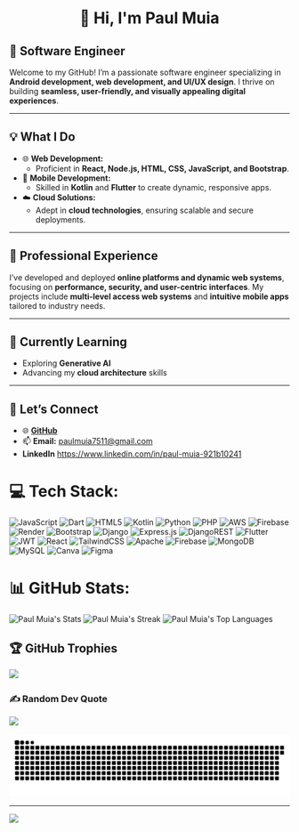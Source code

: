 <div align="center"><h1>👋 Hi, I'm Paul Muia</h1></div>  
<h2>🎯 Software Engineer</h2> 

Welcome to my GitHub! I’m a passionate software engineer specializing in **Android development, web development, and UI/UX design**. I thrive on building **seamless, user-friendly, and visually appealing digital experiences**.  

---

## 💡 **What I Do**  
- 🌐 **Web Development:**  
  - Proficient in **React, Node.js, HTML, CSS, JavaScript, and Bootstrap**.  
- 📱 **Mobile Development:**  
  - Skilled in **Kotlin** and **Flutter** to create dynamic, responsive apps.  
- ☁️ **Cloud Solutions:**  
  - Adept in **cloud technologies**, ensuring scalable and secure deployments.  

---

## 💼 **Professional Experience**  
I’ve developed and deployed **online platforms and dynamic web systems**, focusing on **performance, security, and user-centric interfaces**. My projects include **multi-level access web systems** and **intuitive mobile apps** tailored to industry needs.  

---

## 🌱 **Currently Learning**  
- Exploring **Generative AI**  
- Advancing my **cloud architecture** skills  

---

## 🚀 **Let’s Connect**  
- 🌐 [**GitHub**](https://github.com/paulmuia)  
- 📫 **Email:** paulmuia7511@gmail.com
-  **LinkedIn** https://www.linkedin.com/in/paul-muia-921b10241




# 💻 Tech Stack:
![JavaScript](https://img.shields.io/badge/javascript-%23323330.svg?style=for-the-badge&logo=javascript&logoColor=%23F7DF1E) ![Dart](https://img.shields.io/badge/dart-%230175C2.svg?style=for-the-badge&logo=dart&logoColor=white) ![HTML5](https://img.shields.io/badge/html5-%23E34F26.svg?style=for-the-badge&logo=html5&logoColor=white) ![Kotlin](https://img.shields.io/badge/kotlin-%237F52FF.svg?style=for-the-badge&logo=kotlin&logoColor=white) ![Python](https://img.shields.io/badge/python-3670A0?style=for-the-badge&logo=python&logoColor=ffdd54) ![PHP](https://img.shields.io/badge/php-%23777BB4.svg?style=for-the-badge&logo=php&logoColor=white) ![AWS](https://img.shields.io/badge/AWS-%23FF9900.svg?style=for-the-badge&logo=amazon-aws&logoColor=white) ![Firebase](https://img.shields.io/badge/firebase-%23039BE5.svg?style=for-the-badge&logo=firebase) ![Render](https://img.shields.io/badge/Render-%46E3B7.svg?style=for-the-badge&logo=render&logoColor=white) ![Bootstrap](https://img.shields.io/badge/bootstrap-%238511FA.svg?style=for-the-badge&logo=bootstrap&logoColor=white) ![Django](https://img.shields.io/badge/django-%23092E20.svg?style=for-the-badge&logo=django&logoColor=white) ![Express.js](https://img.shields.io/badge/express.js-%23404d59.svg?style=for-the-badge&logo=express&logoColor=%2361DAFB) ![DjangoREST](https://img.shields.io/badge/DJANGO-REST-ff1709?style=for-the-badge&logo=django&logoColor=white&color=ff1709&labelColor=gray) ![Flutter](https://img.shields.io/badge/Flutter-%2302569B.svg?style=for-the-badge&logo=Flutter&logoColor=white) ![JWT](https://img.shields.io/badge/JWT-black?style=for-the-badge&logo=JSON%20web%20tokens) ![React](https://img.shields.io/badge/react-%2320232a.svg?style=for-the-badge&logo=react&logoColor=%2361DAFB) ![TailwindCSS](https://img.shields.io/badge/tailwindcss-%2338B2AC.svg?style=for-the-badge&logo=tailwind-css&logoColor=white) ![Apache](https://img.shields.io/badge/apache-%23D42029.svg?style=for-the-badge&logo=apache&logoColor=white) ![Firebase](https://img.shields.io/badge/firebase-a08021?style=for-the-badge&logo=firebase&logoColor=ffcd34) ![MongoDB](https://img.shields.io/badge/MongoDB-%234ea94b.svg?style=for-the-badge&logo=mongodb&logoColor=white) ![MySQL](https://img.shields.io/badge/mysql-4479A1.svg?style=for-the-badge&logo=mysql&logoColor=white) ![Canva](https://img.shields.io/badge/Canva-%2300C4CC.svg?style=for-the-badge&logo=Canva&logoColor=white) ![Figma](https://img.shields.io/badge/figma-%23F24E1E.svg?style=for-the-badge&logo=figma&logoColor=white)
# 📊 GitHub Stats:
![Paul Muia's Stats](https://github-readme-stats.vercel.app/api?username=paulmuia&theme=merko&show_icons=true&hide_border=false&count_private=true)
![Paul Muia's Streak](https://github-readme-streak-stats.herokuapp.com/?user=paulmuia&theme=merko&hide_border=false)
![Paul Muia's Top Languages](https://github-readme-stats.vercel.app/api/top-langs/?username=paulmuia&theme=merko&show_icons=true&hide_border=false&layout=compact)
## 🏆 GitHub Trophies
![](https://github-profile-trophy.vercel.app/?username=hermanhomme&theme=radical&no-frame=false&no-bg=true&margin-w=4)

### ✍️ Random Dev Quote
![](https://quotes-github-readme.vercel.app/api?type=horizontal&theme=radical)

![snake gif](https://github.com/Paulmuia/Paulmuia/blob/output/github-snake-dark.svg)

---
[![](https://visitcount.itsvg.in/api?id=Paulmuia&icon=0&color=0)](https://visitcount.itsvg.in)

<!-- Proudly created with GPRM ( https://gprm.itsvg.in ) -->




